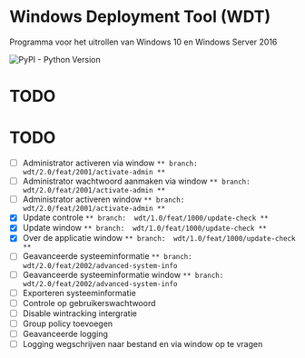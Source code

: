 # Windows Deployment Tool (WDT)
Programma voor het uitrollen van Windows 10 en Windows Server 2016

![PyPI - Python Version](https://img.shields.io/pypi/pyversions/django)


# TODO
# TODO
- [ ] Administrator activeren via window `** branch:  wdt/2.0/feat/2001/activate-admin **`
- [ ] Administrator wachtwoord aanmaken via window `** branch:  wdt/2.0/feat/2001/activate-admin **`
- [ ] Administrator activeren window `** branch:  wdt/2.0/feat/2001/activate-admin **`
- [x] Update controle `** branch:  wdt/1.0/feat/1000/update-check **`
- [x] Update window `** branch:  wdt/1.0/feat/1000/update-check **`
- [x] Over de applicatie window `** branch:  wdt/1.0/feat/1000/update-check **`
- [ ] Geavanceerde systeeminformatie `** branch: wdt/2.0/feat/2002/advanced-system-info`
- [ ] Geavanceerde systeeminformatie window `** branch: wdt/2.0/feat/2002/advanced-system-info`
- [ ] Exporteren systeeminformatie
- [ ] Controle op gebruikerswachtwoord
- [ ] Disable wintracking intergratie
- [ ] Group policy toevoegen
- [ ] Geavanceerde logging
- [ ] Logging wegschrijven naar bestand en via window op te vragen
